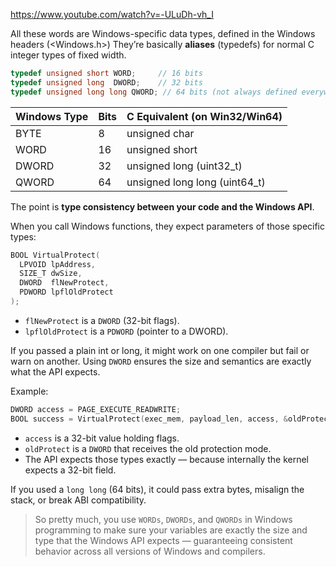 
https://www.youtube.com/watch?v=-ULuDh-vh_I

All these words are Windows-specific data types, defined in the Windows headers (<Windows.h>)
They’re basically **aliases** (typedefs) for normal C integer types of fixed width.

```c
typedef unsigned short WORD;     // 16 bits
typedef unsigned long  DWORD;    // 32 bits
typedef unsigned long long QWORD; // 64 bits (not always defined everywhere)
```

|Windows Type|Bits|C Equivalent (on Win32/Win64)|
|---|---|---|
|BYTE|8|unsigned char|
|WORD|16|unsigned short|
|DWORD|32|unsigned long (uint32_t)|
|QWORD|64|unsigned long long (uint64_t)|

The point is **type consistency between your code and the Windows API**.

When you call Windows functions, they expect parameters of those specific types:

```c
BOOL VirtualProtect(
  LPVOID lpAddress,
  SIZE_T dwSize,
  DWORD  flNewProtect,
  PDWORD lpflOldProtect
);
```

- `flNewProtect` is a `DWORD` (32-bit flags).
- `lpflOldProtect` is a `PDWORD` (pointer to a DWORD).

If you passed a plain int or long, it might work on one compiler but fail or warn on another.
Using `DWORD` ensures the size and semantics are exactly what the API expects.

Example:

```c
DWORD access = PAGE_EXECUTE_READWRITE;
BOOL success = VirtualProtect(exec_mem, payload_len, access, &oldProtect);
```

- `access` is a 32-bit value holding flags.
- `oldProtect` is a `DWORD` that receives the old protection mode.    
- The API expects those types exactly — because internally the kernel expects a 32-bit field.

If you used a `long long` (64 bits), it could pass extra bytes, misalign the stack, or break ABI compatibility.

> So pretty much, you use `WORDs`, `DWORDs`, and `QWORDs` in Windows programming to make sure your variables are exactly the size and type that the Windows API expects — guaranteeing consistent behavior across all versions of Windows and compilers.